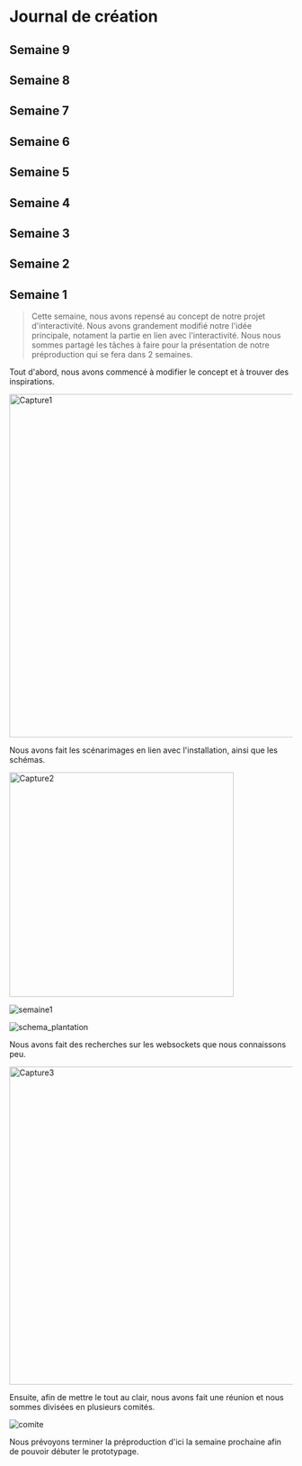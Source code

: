 # Journal de création

## Semaine 9

## Semaine 8

## Semaine 7

## Semaine 6

## Semaine 5

## Semaine 4

## Semaine 3

## Semaine 2

## Semaine 1

> Cette semaine, nous avons repensé au concept de notre projet d'interactivité. Nous avons grandement modifié notre l'idée principale, notament la partie en lien avec l'interactivité. Nous nous sommes partagé les tâches à faire pour la présentation de notre préproduction qui se fera dans 2 semaines.

Tout d'abord, nous avons commencé à modifier le concept et à trouver des inspirations.

<img width="610" alt="Capture1" src="https://user-images.githubusercontent.com/90851849/215156737-71bd4e0a-c9b4-4ff8-aa13-98256822f511.PNG">

Nous avons fait les scénarimages en lien avec l'installation, ainsi que les schémas.

<img width="399" alt="Capture2" src="https://user-images.githubusercontent.com/90851849/215158934-04f86307-75ae-4314-a2a9-fe68250237ed.PNG">

![semaine1](https://user-images.githubusercontent.com/90851849/215015302-0343b844-4564-40ff-a26b-7f1e27b3c18b.jpg)

![schema_plantation](https://user-images.githubusercontent.com/90852900/214907022-c2bffbec-52fe-4762-9861-f99fa1668512.png)

Nous avons fait des recherches sur les websockets que nous connaissons peu.

<img width="565" alt="Capture3" src="https://user-images.githubusercontent.com/90851849/215160338-62db3ea4-c5f1-464c-b9a7-cbfbb067fb9c.PNG">

Ensuite, afin de mettre le tout au clair, nous avons fait une réunion et nous sommes divisées en plusieurs comités.

![comite](https://user-images.githubusercontent.com/90851849/215161711-9e44c56f-6224-475c-aac7-8db58fb135f8.png)

Nous prévoyons terminer la préproduction d'ici la semaine prochaine afin de pouvoir débuter le prototypage.
